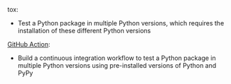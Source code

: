 tox:
- Test a Python package in multiple Python versions, which requires the installation of these different Python versions

[GitHub Action](https://docs.github.com/en/actions/automating-builds-and-tests/building-and-testing-python):
- Build a continuous integration workflow to test a Python package in multiple Python versions using pre-installed versions of Python and PyPy
